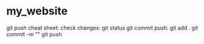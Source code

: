 # my_website
git push cheat sheet:
    check changes:
git status
    git commit push:
git add .
git commit -m ""
git push